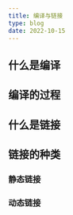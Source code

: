 ```yaml
---
title: 编译与链接
type: blog
date: 2022-10-15
---
```


## 什么是编译

## 编译的过程

## 什么是链接

## 链接的种类

### 静态链接

### 动态链接